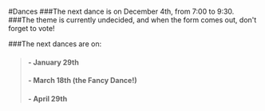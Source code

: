 <br/>
#Dances
###The next dance is on December 4th, from 7:00 to 9:30.
###The theme is currently undecided, and when the form comes out, don't forget to vote!

###The next dances are on:
>#### - January 29th
>#### - March 18th (the Fancy Dance!)
>#### - April 29th 
<!--<h4 style="color:yellow">When:May 19-21</h4>
####Come and watch the movies your friends have worked so hard to make
####This year, You! Yes,you! You the student get to vote for your favorite movie. Come to the gym at lunch on May 19th and 20th and watch the movies your friends have made. 
####Then you vote for your favorite movie, and on the 21st come in and find out who won!
-->
